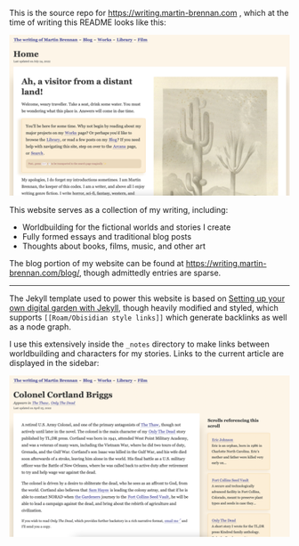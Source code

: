 This is the source repo for https://writing.martin-brennan.com , which at the time of writing this README looks like this:

![writing.martin-brennan.com homepage](assets/writing_home.png)

This website serves as a collection of my writing, including:

* Worldbuilding for the fictional worlds and stories I create
* Fully formed essays and traditional blog posts
* Thoughts about books, films, music, and other art

The blog portion of my website can be found at https://writing.martin-brennan.com/blog/, though admittedly entries are sparse.

----

The Jekyll template used to power this website is based on [Setting up your own digital garden with Jekyll](https://maximevaillancourt.com/blog/setting-up-your-own-digital-garden-with-jekyll), though heavily modified and styled, which supports `[[Roam/Obisidian style links]]` which generate backlinks as well as a node graph.

I use this extensively inside the `_notes` directory to make links between worldbuilding and characters for my stories. Links to the current article are displayed in the sidebar:

![writing.martin-brennan.com sidebar](assets/writing_sidebar.png)